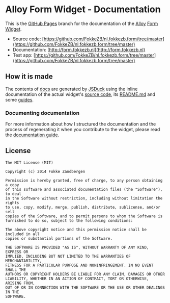 # Alloy Form Widget - Documentation

This is the [GitHub Pages](https://pages.github.com) branch for the documentation of the [Alloy](http://appcelerator.com/alloy) [Form Widget](https://github.com/FokkeZB/nl.fokkezb.form/tree/master).

* Source code: [https://github.com/FokkeZB/nl.fokkezb.form/tree/master](https://github.com/FokkeZB/nl.fokkezb.form/tree/master)
* Documentation: [http://form.fokkezb.nl](http://form.fokkezb.nl)
* Test app: [https://github.com/FokkeZB/nl.fokkezb.form/tree/master](https://github.com/FokkeZB/nl.fokkezb.form/tree/master)

## How it is made

The contents of [docs](https://github.com/FokkeZB/nl.fokkezb.form/tree/gh-pages/docs) are generated by [JSDuck](https://github.com/senchalabs/jsduck) using the inline documentation of the actual widget's [source code](https://github.com/FokkeZB/nl.fokkezb.form/tree/master), its [README.md](https://github.com/FokkeZB/nl.fokkezb.form/blob/master/README.md) and some [guides](https://github.com/FokkeZB/nl.fokkezb.form/tree/gh-pages/guides).

### Documenting documentation

For more information about how I structured the documentation and the process of regenerating it when you contribute to the widget, please read the [documentation guide](http://form.fokkezb.nl/docs/index.html#!/guide/documentation).

## License

	The MIT License (MIT)
	
	Copyright (c) 2014 Fokke Zandbergen
	
	Permission is hereby granted, free of charge, to any person obtaining a copy
	of this software and associated documentation files (the "Software"), to deal
	in the Software without restriction, including without limitation the rights
	to use, copy, modify, merge, publish, distribute, sublicense, and/or sell
	copies of the Software, and to permit persons to whom the Software is
	furnished to do so, subject to the following conditions:
	
	The above copyright notice and this permission notice shall be included in all
	copies or substantial portions of the Software.
	
	THE SOFTWARE IS PROVIDED "AS IS", WITHOUT WARRANTY OF ANY KIND, EXPRESS OR
	IMPLIED, INCLUDING BUT NOT LIMITED TO THE WARRANTIES OF MERCHANTABILITY,
	FITNESS FOR A PARTICULAR PURPOSE AND NONINFRINGEMENT. IN NO EVENT SHALL THE
	AUTHORS OR COPYRIGHT HOLDERS BE LIABLE FOR ANY CLAIM, DAMAGES OR OTHER
	LIABILITY, WHETHER IN AN ACTION OF CONTRACT, TORT OR OTHERWISE, ARISING FROM,
	OUT OF OR IN CONNECTION WITH THE SOFTWARE OR THE USE OR OTHER DEALINGS IN THE
	SOFTWARE.